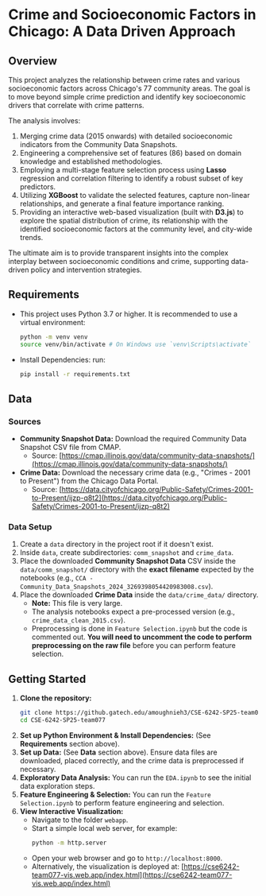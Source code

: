 # Crime and Socioeconomic Factors in Chicago: A Data Driven Approach

## Overview

This project analyzes the relationship between crime rates and various socioeconomic factors across Chicago's 77 community areas. The goal is to move beyond simple crime prediction and identify key socioeconomic drivers that correlate with crime patterns.

The analysis involves:
1.  Merging crime data (2015 onwards) with detailed socioeconomic indicators from the Community Data Snapshots.
2.  Engineering a comprehensive set of features (86) based on domain knowledge and established methodologies.
3.  Employing a multi-stage feature selection process using **Lasso** regression and correlation filtering to identify a robust subset of key predictors.
4.  Utilizing **XGBoost** to validate the selected features, capture non-linear relationships, and generate a final feature importance ranking.
5.  Providing an interactive web-based visualization (built with **D3.js**) to explore the spatial distribution of crime, its relationship with the identified socioeconomic factors at the community level, and city-wide trends.

The ultimate aim is to provide transparent insights into the complex interplay between socioeconomic conditions and crime, supporting data-driven policy and intervention strategies.

## Requirements

* This project uses Python 3.7 or higher. It is recommended to use a virtual environment:
    ```bash
    python -m venv venv
    source venv/bin/activate # On Windows use `venv\Scripts\activate`
    ```
* Install Dependencies: run:
    ```bash
    pip install -r requirements.txt
    ```

## Data

### Sources

* **Community Snapshot Data:** Download the required Community Data Snapshot CSV file from CMAP.
    * Source: [https://cmap.illinois.gov/data/community-data-snapshots/](https://cmap.illinois.gov/data/community-data-snapshots/)
* **Crime Data:** Download the necessary crime data (e.g., "Crimes - 2001 to Present") from the Chicago Data Portal.
    * Source: [https://data.cityofchicago.org/Public-Safety/Crimes-2001-to-Present/ijzp-q8t2](https://data.cityofchicago.org/Public-Safety/Crimes-2001-to-Present/ijzp-q8t2)

### Data Setup

1.  Create a `data` directory in the project root if it doesn't exist.
2.  Inside `data`, create subdirectories: `comm_snapshot` and `crime_data`.
3.  Place the downloaded **Community Snapshot Data** CSV inside the `data/comm_snapshot/` directory with the **exact filename** expected by the notebooks (e.g., `CCA - Community_Data_Snapshots_2024_3269398054420983008.csv`).
4.  Place the downloaded **Crime Data** inside the `data/crime_data/` directory.
    * **Note:** This file is very large.
    * The analysis notebooks expect a pre-processed version (e.g., `crime_data_clean_2015.csv`).
    * Preprocessing is done in `Feature Selection.ipynb` but the code is commented out. **You will need to uncomment the code to perform preprocessing on the raw file** before you can perform feature selection.

## Getting Started

1.  **Clone the repository:**
    ```bash
    git clone https://github.gatech.edu/amoughnieh3/CSE-6242-SP25-team077.git
    cd CSE-6242-SP25-team077
    ```
2.  **Set up Python Environment & Install Dependencies:** (See **Requirements** section above).
3.  **Set up Data:** (See **Data** section above). Ensure data files are downloaded, placed correctly, and the crime data is preprocessed if necessary.
4.  **Exploratory Data Analysis:** You can run the `EDA.ipynb` to see the initial data exploration steps.
5.  **Feature Engineering & Selection:** You can run the `Feature Selection.ipynb` to perform feature engineering and selection.
6.  **View Interactive Visualization:**
    * Navigate to the folder `webapp`.
    * Start a simple local web server, for example:
        ```bash
        python -m http.server
        ```
    * Open your web browser and go to `http://localhost:8000`.
    * Alternatively, the visualization is deployed at: [https://cse6242-team077-vis.web.app/index.html](https://cse6242-team077-vis.web.app/index.html)
